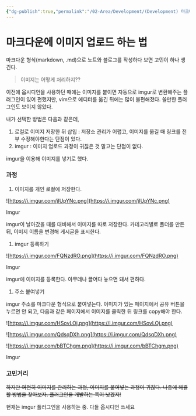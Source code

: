 ```yaml
---
{"dg-publish":true,"permalink":"/02-Area/Development/(Development) 마크다운에 이미지 업로드 하는 법/","tags":["Area/Development"],"noteIcon":"","created":"2025-01-05T15:54:46.000+09:00","updated":"2025-04-07T23:13:20.166+09:00"}
---
```



# 마크다운에 이미지 업로드 하는 법

마크다운 형식(markdown, .md)으로 노트와 블로그를 작성하다 보면 고민이 하나 생긴다.

> 이미지는 어떻게 처리하지??

이전에 옵시디언을 사용하던 때에는 이미지를 붙이면 자동으로 imgur로 변환해주는 플러그인이 있어 편했지만, vim으로 에디터를 옮긴 뒤에는 많이 불편해졌다. 쓸만한 플러그인도 보이지 않았다.

내가 선택한 방법은 다음과 같은데,

1. 로컬로 이미지 저장한 뒤 삽입 : 저장소 관리가 어렵고, 이미지를 옮길 때 링크를 전부 수정해야한다는 단점이 있다.
2. imgur : 이미지 업로드 과정이 귀찮은 것 말고는 단점이 없다.

imgur을 이용해 이미지를 넣기로 했다.

### 과정

1. 이미지를 개인 로컬에 저장한다.

![https://i.imgur.com/jIUpYNc.png](https://i.imgur.com/jIUpYNc.png)

Imgur

imgur이 날아갔을 때를 대비해서 이미지를 따로 저장한다. 카테고리별로 폴더를 만든 뒤, 이미지 이름을 변경해 게시글을 표시한다.

1. imgur 등록하기

![https://i.imgur.com/FQNzdRO.png](https://i.imgur.com/FQNzdRO.png)

Imgur

imgur에 이미지를 등록한다. 아무데나 끌어다 놓으면 돼서 편하다.

1. 주소 붙여넣기

imgur 주소를 마크다운 형식으로 붙여넣는다. 이미지가 있는 페이지에서 공유 버튼을 누르면 안 되고, 다음과 같은 페이지에서 이미지를 클릭한 뒤 링크를 copy해야 한다.

![https://i.imgur.com/HSovLOj.png](https://i.imgur.com/HSovLOj.png)

![https://i.imgur.com/QdsqDXh.png](https://i.imgur.com/QdsqDXh.png)

![https://i.imgur.com/bBTChgm.png](https://i.imgur.com/bBTChgm.png)

Imgur

### 고민거리

~~하지만 여전히 이미지를 관리하는 과정, 이미지를 붙여넣는 과정이 귀찮다. 나중에 해결할 방법을 찾아보자. 플러그인을 개발하는 쪽이 낫겠지!~~

현재는 imgur 플러그인을 사용하는 중. 다들 옵시디언 쓰세요